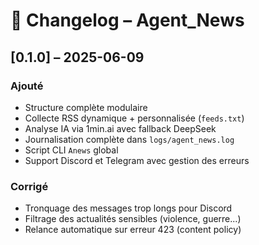 # 📜 Changelog – Agent_News

## [0.1.0] – 2025-06-09

### Ajouté
- Structure complète modulaire
- Collecte RSS dynamique + personnalisée (`feeds.txt`)
- Analyse IA via 1min.ai avec fallback DeepSeek
- Journalisation complète dans `logs/agent_news.log`
- Script CLI `Anews` global
- Support Discord et Telegram avec gestion des erreurs

### Corrigé
- Tronquage des messages trop longs pour Discord
- Filtrage des actualités sensibles (violence, guerre...)
- Relance automatique sur erreur 423 (content policy)

